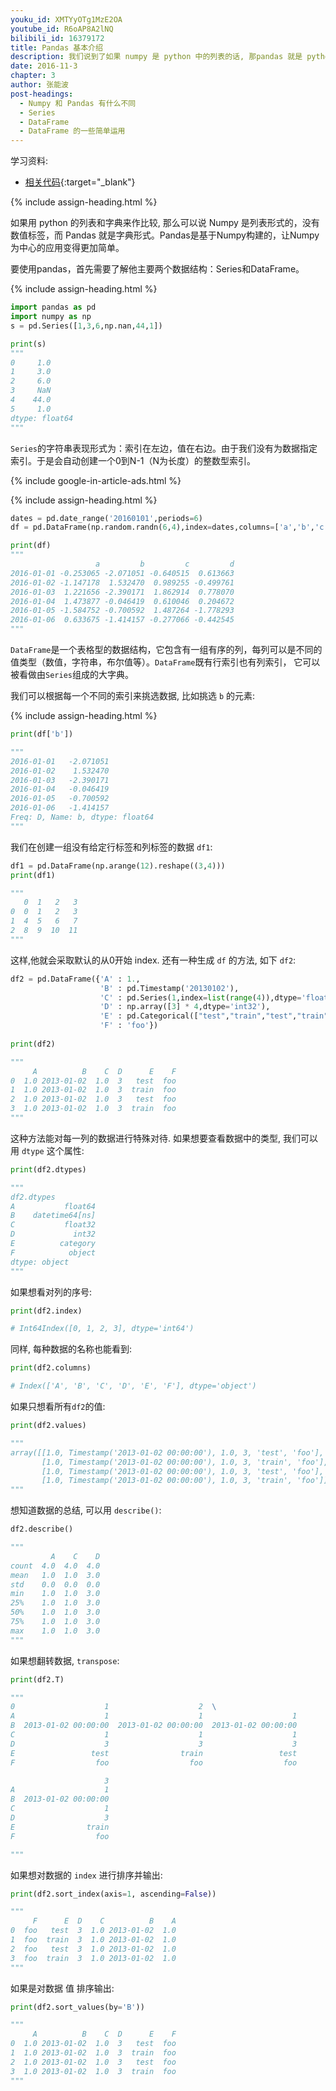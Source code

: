 ```yaml
---
youku_id: XMTYyOTg1MzE2OA
youtube_id: R6oAP8A2lNQ
bilibili_id: 16379172
title: Pandas 基本介绍
description: 我们说到了如果 numpy 是 python 中的列表的话, 那pandas 就是 python 中的字典. 我们还介绍了pandas 的基本用途,包括如何创建 pandas series 和 dataframe, 还有查看他们的一些属性
date: 2016-11-3
chapter: 3
author: 张能波
post-headings:
  - Numpy 和 Pandas 有什么不同
  - Series
  - DataFrame
  - DataFrame 的一些简单运用
---
```



学习资料:
  * [相关代码](https://github.com/MorvanZhou/tutorials/blob/master/numpy%26pandas/11_pandas_intro.py){:target="_blank"}
  
{% include assign-heading.html %}

如果用 python 的列表和字典来作比较, 那么可以说
Numpy 是列表形式的，没有数值标签，而 Pandas 就是字典形式。Pandas是基于Numpy构建的，让Numpy为中心的应用变得更加简单。

要使用pandas，首先需要了解他主要两个数据结构：Series和DataFrame。

{% include assign-heading.html %}

```python
import pandas as pd
import numpy as np
s = pd.Series([1,3,6,np.nan,44,1])

print(s)
"""
0     1.0
1     3.0
2     6.0
3     NaN
4    44.0
5     1.0
dtype: float64
"""

```

`Series`的字符串表现形式为：索引在左边，值在右边。由于我们没有为数据指定索引。于是会自动创建一个0到N-1（N为长度）的整数型索引。

{% include google-in-article-ads.html %}

{% include assign-heading.html %}

```python
dates = pd.date_range('20160101',periods=6)
df = pd.DataFrame(np.random.randn(6,4),index=dates,columns=['a','b','c','d'])

print(df)
"""
                   a         b         c         d
2016-01-01 -0.253065 -2.071051 -0.640515  0.613663
2016-01-02 -1.147178  1.532470  0.989255 -0.499761
2016-01-03  1.221656 -2.390171  1.862914  0.778070
2016-01-04  1.473877 -0.046419  0.610046  0.204672
2016-01-05 -1.584752 -0.700592  1.487264 -1.778293
2016-01-06  0.633675 -1.414157 -0.277066 -0.442545
"""
```

`DataFrame`是一个表格型的数据结构，它包含有一组有序的列，每列可以是不同的值类型（数值，字符串，布尔值等）。`DataFrame`既有行索引也有列索引，
它可以被看做由`Series`组成的大字典。

我们可以根据每一个不同的索引来挑选数据, 比如挑选 `b` 的元素:

{% include assign-heading.html %}

```python
print(df['b'])

"""
2016-01-01   -2.071051
2016-01-02    1.532470
2016-01-03   -2.390171
2016-01-04   -0.046419
2016-01-05   -0.700592
2016-01-06   -1.414157
Freq: D, Name: b, dtype: float64
"""
```

我们在创建一组没有给定行标签和列标签的数据 `df1`:

```python
df1 = pd.DataFrame(np.arange(12).reshape((3,4)))
print(df1)

"""
   0  1   2   3
0  0  1   2   3
1  4  5   6   7
2  8  9  10  11
"""
```

这样,他就会采取默认的从0开始 index. 还有一种生成 `df` 的方法, 如下 `df2`:
 
```python
df2 = pd.DataFrame({'A' : 1.,
                    'B' : pd.Timestamp('20130102'),
                    'C' : pd.Series(1,index=list(range(4)),dtype='float32'),
                    'D' : np.array([3] * 4,dtype='int32'),
                    'E' : pd.Categorical(["test","train","test","train"]),
                    'F' : 'foo'})
                    
print(df2)

"""
     A          B    C  D      E    F
0  1.0 2013-01-02  1.0  3   test  foo
1  1.0 2013-01-02  1.0  3  train  foo
2  1.0 2013-01-02  1.0  3   test  foo
3  1.0 2013-01-02  1.0  3  train  foo
"""
```

这种方法能对每一列的数据进行特殊对待. 如果想要查看数据中的类型, 我们可以用 `dtype` 这个属性: 

```python
print(df2.dtypes)

"""
df2.dtypes
A           float64
B    datetime64[ns]
C           float32
D             int32
E          category
F            object
dtype: object
"""
```

如果想看对列的序号:

```python
print(df2.index)

# Int64Index([0, 1, 2, 3], dtype='int64')
```

同样, 每种数据的名称也能看到:

```python
print(df2.columns)

# Index(['A', 'B', 'C', 'D', 'E', 'F'], dtype='object')
```

如果只想看所有`df2`的值:
 
```python
print(df2.values)

"""
array([[1.0, Timestamp('2013-01-02 00:00:00'), 1.0, 3, 'test', 'foo'],
       [1.0, Timestamp('2013-01-02 00:00:00'), 1.0, 3, 'train', 'foo'],
       [1.0, Timestamp('2013-01-02 00:00:00'), 1.0, 3, 'test', 'foo'],
       [1.0, Timestamp('2013-01-02 00:00:00'), 1.0, 3, 'train', 'foo']], dtype=object)
"""
```

想知道数据的总结, 可以用 `describe()`:

```python
df2.describe()

"""
         A    C    D
count  4.0  4.0  4.0
mean   1.0  1.0  3.0
std    0.0  0.0  0.0
min    1.0  1.0  3.0
25%    1.0  1.0  3.0
50%    1.0  1.0  3.0
75%    1.0  1.0  3.0
max    1.0  1.0  3.0
"""
```

如果想翻转数据, `transpose`:

```python
print(df2.T)

"""                   
0                    1                    2  \
A                    1                    1                    1   
B  2013-01-02 00:00:00  2013-01-02 00:00:00  2013-01-02 00:00:00   
C                    1                    1                    1   
D                    3                    3                    3   
E                 test                train                 test   
F                  foo                  foo                  foo   

                     3  
A                    1  
B  2013-01-02 00:00:00  
C                    1  
D                    3  
E                train  
F                  foo  

"""
```

如果想对数据的 `index` 进行排序并输出:

```python
print(df2.sort_index(axis=1, ascending=False))

"""
     F      E  D    C          B    A
0  foo   test  3  1.0 2013-01-02  1.0
1  foo  train  3  1.0 2013-01-02  1.0
2  foo   test  3  1.0 2013-01-02  1.0
3  foo  train  3  1.0 2013-01-02  1.0
"""
```

如果是对数据 值 排序输出:

```python
print(df2.sort_values(by='B'))

"""
     A          B    C  D      E    F
0  1.0 2013-01-02  1.0  3   test  foo
1  1.0 2013-01-02  1.0  3  train  foo
2  1.0 2013-01-02  1.0  3   test  foo
3  1.0 2013-01-02  1.0  3  train  foo
"""
```